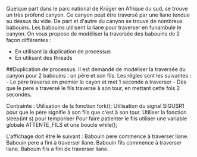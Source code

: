 Quelque part dans le parc national de Krüger en Afrique du sud, se trouve un très profond canyon. Ce canyon peut être traversé par une liane tendue au dessus du vide. De part et d'autre du canyon se trouve de nombreux babouins. Les babouins utilisent la liane pour traverser en funambule le canyon.
On vous propose de modéliser la traversée des babouins de 2 façon différentes :
- En utilisant la duplication de processus
- En utilisant des threads

##Duplication de processus.
Il est demandé de modéliser la traversée du canyon pour 2 babouins : un père et son fils.
Les règles sont les suivantes :
    - Le père traverse en premier le cayon et met 1 seconde à traverser
    - Dès que le père a traversé le fils traverse à son tour, en mettant cette fois 2 secondes.
    
Contrainte :
Utilisation de la fonction fork();
Utilisation du signal SIGUSR1 pour que le père signifie à son fils que c'est à son tour.
Utiliser la fonction sleep(int s) pour temporiser
Pour faire patienter le fils utiliser une variable globale ATTENTE_FILS et une boucle while();

L'affichage doit être le suivant :
Babouin pere commence à  traverser liane.
Babouin pere a fini à traverser liane.
Babouin fils commence à traverser liane.
Babouin fils a fini de traverser liane.

